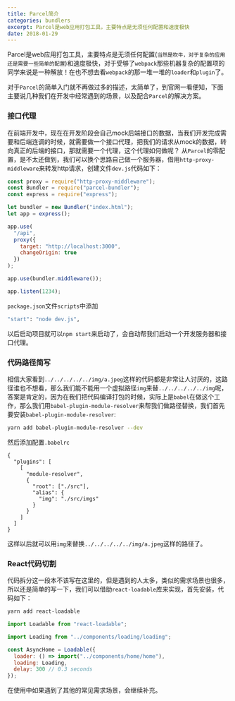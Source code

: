 ```yaml
---
title: Parcel简介
categories: bundlers
excerpt: Parcel是web应用打包工具，主要特点是无须任何配置和速度极快
date: 2018-01-29
---
```


Parcel是web应用打包工具，主要特点是无须任何配置(`当然是吹牛，对于复杂的应用还是需要一些简单的配置`)和速度极快，对于受够了`webpack`那些机器复杂的配置项的同学来说是一种解放！在也不想去看`webpack`的那一堆一堆的`loader`和`plugin`了。

对于`Parcel`的简单入门就不再做过多的描述，太简单了，到官网一看便知，下面主要说几种我们在开发中经常遇到的场景，以及配合`Parcel`的解决方案。

### 接口代理
在前端开发中，现在在开发阶段会自己mock后端接口的数据，当我们开发完成需要和后端连调的时候，就需要做一个接口代理，把我们的请求从mock的数据，转向真正的后端的接口，那就需要一个代理，这个代理如何做呢？
从`Parcel`的零配置，是不太还做到，我们可以换个思路自己做一个服务器，借用`http-proxy-middleware`来转发http请求，创建文件`dev.js`代码如下：
``` js
const proxy = require("http-proxy-middleware");
const Bundler = require("parcel-bundler");
const express = require("express");

let bundler = new Bundler("index.html");
let app = express();

app.use(
  "/api",
  proxy({
    target: "http://localhost:3000",
    changeOrigin: true
  })
);

app.use(bundler.middleware());

app.listen(1234);
```
`package.json`文件`scripts`中添加
``` bash
"start": "node dev.js",
```
以后启动项目就可以`npm start`来启动了，会自动帮我们启动一个开发服务器和接口代理。
### 代码路径简写
相信大家看到`../../../../../img/a.jpeg`这样的代码都是非常让人讨厌的，这路径谁也不想看，那么我们能不能用一个虚拟路径`img`来替`../../../../../img`呢，答案是肯定的，因为在我们把代码编译打包的时候，实际上是`babel`在做这个工作，那么我们用`babel-plugin-module-resolver`来帮我们做路径替换，我们首先要安装`babel-plugin-module-resolver`:
``` bash
yarn add babel-plugin-module-resolver --dev
``` 
然后添加配置`.babelrc`
``` babelrc
{
  "plugins": [
    [
      "module-resolver",
      {
        "root": ["./src"],
        "alias": {
          "img": "./src/imgs"
        }
      }
    ]
  ]
}
```
这样以后就可以用`img`来替换`../../../../../img/a.jpeg`这样的路径了。

### React代码切割
代码拆分这一段本不该写在这里的，但是遇到的人太多，类似的需求场景也很多，所以还是简单的写一下，我们可以借助`react-loadable`库来实现，首先安装，代码如下：
``` bash
yarn add react-loadable
```
``` js
import Loadable from "react-loadable";

import Loading from "../components/loading/loading";

const AsyncHome = Loadable({
  loader: () => import("../components/home/home"),
  loading: Loading,
  delay: 300 // 0.3 seconds
});
```
在使用中如果遇到了其他的常见需求场景，会继续补充。